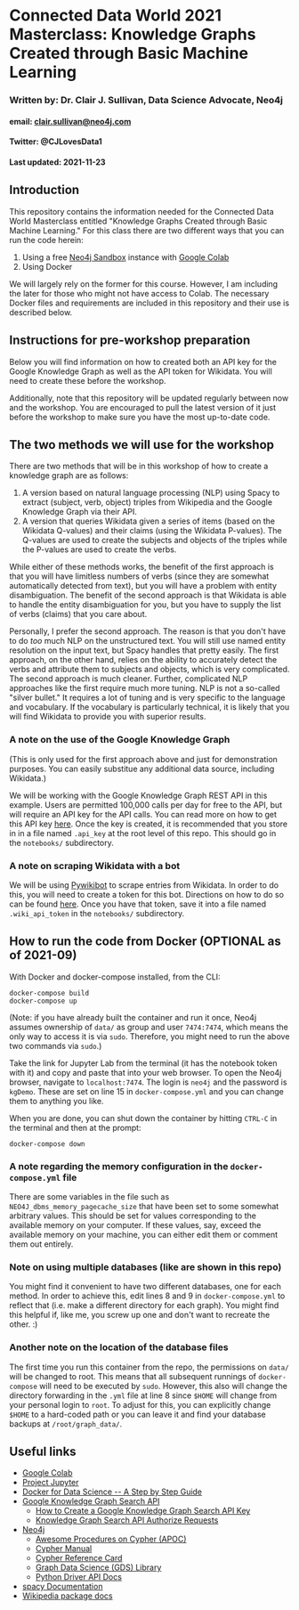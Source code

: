 # Connected Data World 2021 Masterclass: Knowledge Graphs Created through Basic Machine Learning
### Written by: Dr. Clair J. Sullivan, Data Science Advocate, Neo4j
#### email: clair.sullivan@neo4j.com
#### Twitter: @CJLovesData1
#### Last updated: 2021-11-23

## Introduction

This repository contains the information needed for the Connected Data World Masterclass entitled "Knowledge Graphs Created through Basic Machine Learning."  For this class there are two different ways that you can run the code herein:

1. Using a free [Neo4j Sandbox](https://dev.neo4j.com/sandbox) instance with [Google Colab](https://colab.research.google.com/)
2. Using Docker

We will largely rely on the former for this course.  However, I am including the later for those who might not have access to Colab.  The necessary Docker files and requirements are included in this repository and their use is described below.

## Instructions for pre-workshop preparation

Below you will find information on how to created both an API key for the Google Knowledge Graph as well as the API token for Wikidata.  You will need to create these before the workshop.

Additionally, note that this repository will be updated regularly between now and the workshop.  You are encouraged to pull the latest version of it just before the workshop to make sure you have the most up-to-date code.

## The two methods we will use for the workshop

There are two methods that will be in this workshop of how to create a knowledge graph are as follows:

1. A version based on natural language processing (NLP) using Spacy to extract (subject, verb, object) triples from Wikipedia and the Google Knowledge Graph via their API.
2. A version that queries Wikidata given a series of items (based on the Wikidata Q-values) and their claims (using the Wikidata P-values).  The Q-values are used to create the subjects and objects of the triples while the P-values are used to create the verbs.


While either of these methods works, the benefit of the first approach is that you will have limitless numbers of verbs (since they are somewhat automatically detected from text), but you will have a problem with entity disambiguation.  The benefit of the second approach is that Wikidata is able to handle the entity disambiguation for you, but you have to supply the list of verbs (claims) that you care about.

Personally, I prefer the second approach.  The reason is that you don't have to do _too_ much NLP on the unstructured text.  You will still use named entity resolution on the input text, but Spacy handles that pretty easily.  The first approach, on the other hand, relies on the ability to accurately detect the verbs and attribute them to subjects and objects, which is very complicated.  The second approach is much cleaner.  Further, complicated NLP approaches like the first require much more tuning.  NLP is not a so-called "silver bullet."  It requires a lot of tuning and is very specific to the language and vocabulary.  If the vocabulary is particularly technical, it is likely that you will find Wikidata to provide you with superior results.

### A note on the use of the Google Knowledge Graph

(This is only used for the first approach above and just for demonstration purposes.  You can easily substitue any additional data source, including Wikidata.)

We will be working with the Google Knowledge Graph REST API in this example.  Users are permitted 100,000 calls per day for free to the API, but will require an API key for the API calls.  You can read more on how to get this API key [here](https://developers.google.com/knowledge-graph/prereqs).  Once the key is created, it is recommended that you store in in a file named `.api_key` at the root level of this repo.  This should go in the `notebooks/` subdirectory.

### A note on scraping Wikidata with a bot

We will be using [Pywikibot](https://www.mediawiki.org/wiki/Manual:Pywikibot) to scrape entries from Wikidata.  In order to do this, you will need to create a token for this bot.  Directions on how to do so can be found [here](https://heardlibrary.github.io/digital-scholarship/host/wikidata/bot/).  Once you have that token, save it into a file named `.wiki_api_token` in the `notebooks/` subdirectory.

## How to run the code from Docker (OPTIONAL as of 2021-09)

With Docker and docker-compose installed, from the CLI:

```
docker-compose build
docker-compose up
```

(Note: if you have already built the container and run it once, Neo4j assumes ownership of `data/` as group and user `7474:7474`, which means the only way to access it is via `sudo`.  Therefore, you might need to run the above two commands via `sudo`.)

Take the link for Jupyter Lab from the terminal (it has the notebook token with it) and copy and paste that into your web browser.  To open the Neo4j browser, navigate to `localhost:7474`.  The login is `neo4j` and the password is `kgDemo`.  These are set on line 15 in `docker-compose.yml` and you can change them to anything you like.  

When you are done, you can shut down the container by hitting `CTRL-C` in the terminal and then at the prompt:

```
docker-compose down
```

### A note regarding the memory configuration in the `docker-compose.yml` file

There are some variables in the file such as `NEO4J_dbms_memory_pagecache_size` that have been set to some somewhat arbitrary values.  This should be set for values corresponding to the available memory on your computer.  If these values, say, exceed the available memory on your machine, you can either edit them or comment them out entirely.


### Note on using multiple databases (like are shown in this repo)

You might find it convenient to have two different databases, one for each method.  In order to achieve this, edit lines 8 and 9 in `docker-compose.yml` to reflect that (i.e. make a different directory for each graph).  You might find this helpful if, like me, you screw up one and don't want to recreate the other.  :)

### Another note on the location of the database files

The first time you run this container from the repo, the permissions on `data/` will be changed to root.  This means that all subsequent runnings of `docker-compose` will need to be executed by `sudo`.  However, this also will change the directory forwarding in the `.yml` file at line 8 since `$HOME` will change from your personal login to `root`.  To adjust for this, you can explicitly change `$HOME` to a hard-coded path or you can leave it and find your database backups at `/root/graph_data/`.

## Useful links

- [Google Colab](https://colab.research.google.com/notebooks/welcome.ipynb)
- [Project Jupyter](https://jupyter.org/)
- [Docker for Data Science -- A Step by Step Guide](https://towardsdatascience.com/docker-for-data-science-a-step-by-step-guide-1e5f7f3baf8e)
- [Google Knowledge Graph Search API](https://wikipedia.readthedocs.io/en/latest/)
  - [How to Create a Google Knowledge Graph Search API Key](https://developers.google.com/knowledge-graph/prereqs)
  - [Knowledge Graph Search API Authorize Requests](https://developers.google.com/knowledge-graph/how-tos/authorizing)
- [Neo4j](https://neo4j.com)
  - [Awesome Procedures on Cypher (APOC)](https://neo4j.com/labs/apoc/)
  - [Cypher Manual](https://neo4j.com/docs/cypher-manual/current/)
  - [Cypher Reference Card](https://neo4j.com/docs/pdf/neo4j-cypher-refcard-stable.pdf)
  - [Graph Data Science (GDS) Library](https://neo4j.com/developer/graph-data-science/)
  - [Python Driver API Docs](https://neo4j.com/docs/api/python-driver/current/)
- [spacy Documentation](https://spacy.io/)
- [Wikipedia package docs](https://wikipedia.readthedocs.io/en/latest/)
